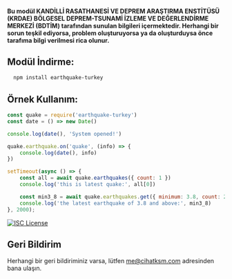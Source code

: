 #### Bu modül KANDİLLİ RASATHANESİ VE DEPREM ARAŞTIRMA ENSTİTÜSÜ (KRDAE) BÖLGESEL DEPREM-TSUNAMİ İZLEME VE DEĞERLENDİRME MERKEZİ (BDTİM) tarafından sunulan bilgileri içermektedir. Herhangi bir sorun teşkil ediyorsa, problem oluşturuyorsa ya da oluşturduysa önce tarafıma bilgi verilmesi rica olunur.

## Modül İndirme:

```bash
  npm install earthquake-turkey
```

## Örnek Kullanım:
```js
const quake = require('earthquake-turkey')
const date = () => new Date()

console.log(date(), 'System opened!')

quake.earthquake.on('quake', (info) => {
    console.log(date(), info)
})

setTimeout(async () => {
    const all = await quake.earthquakes({ count: 1 })
    console.log('this is latest quake:', all[0])

    const min3_8 = await quake.earthquakes.get({ minimum: 3.8, count: 2 })
    console.log('the latest earthquake of 3.8 and above:', min3_8)
}, 2000);
```

[![ISC License](https://img.shields.io/badge/License-ISC-green.svg)](https://choosealicense.com/licenses/isc/)

## Geri Bildirim

Herhangi bir geri bildiriminiz varsa, lütfen me@cihatksm.com adresinden bana ulaşın.